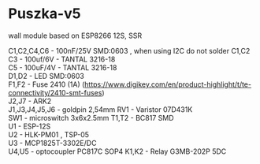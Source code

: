 # Puszka-v5
wall module based on ESP8266 12S, SSR

C1,C2,C4,C6 - 100nF/25V SMD:0603 , when using I2C do not solder C1,C2	
C3 - 100uf/6V - TANTAL 3216-18	
C5 - 100uF/4V - TANTAL 3216-18	
D1,D2 - LED SMD:0603	
F1,F2 - Fuse 2410 (1A) (https://www.digikey.com/en/product-highlight/t/te-connectivity/2410-smt-fuses)	
J2,J7 - ARK2 	
J1,J3,J4,J5,J6 - goldpin 2,54mm	
RV1 - Varistor 07D431K	
SW1 - microswitch 3x6x2.5mm	
T1,T2 - BC817 SMD	
U1 - ESP-12S	
U2 - HLK-PM01 , TSP-05	
U3 - MCP1825T-3302E/DC	
U4,U5 - optocoupler PC817C SOP4	
K1,K2 - Relay G3MB-202P 5DC	
 
